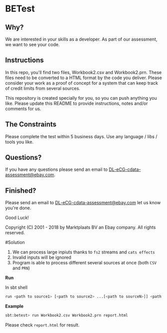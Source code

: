 # BETest

## Why?

We are interested in your skills as a developer. As part of our assessment, we want to see your code.

## Instructions

In this repo, you'll find two files, Workbook2.csv and Workbook2.prn. These files need to be converted to a HTML format by the code you deliver. Please consider your work as a proof of concept for a system that can keep track of credit limits from several sources.

This repository is created specially for you, so you can push anything you like. Please update this README to provide instructions, notes and/or comments for us.

## The Constraints

Please complete the test within 5 business days. Use any language / libs / tools you like.

## Questions?

If you have any questions please send an email to DL-eCG-cdata-assessment@ebay.com.

## Finished?

Please send an email to DL-eCG-cdata-assessment@ebay.com let us know you're done.

Good Luck!


Copyright (C) 2001 - 2018 by Marktplaats BV an Ebay company. All rights reserved.

#Solution

1. We can process large inpiuts thanks to `fs2` streams and `cats effects`
2. Invalid inputs will be ignored 
3. Program is able to process different several sources at once (both `CSV` and `PRN`)

**Run**

In sbt shell

```bash
run <path to source1> [<path to source2> ...[<path to sourceN>]] <path to result>
```
		
**Example** 

```bash
sbt:betest> run Workbook2.csv Workbook2.prn report.html

```

Please check `report.html` for result.
